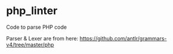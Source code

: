 # php_linter
Code to parse PHP code

Parser & Lexer are from here: https://github.com/antlr/grammars-v4/tree/master/php
